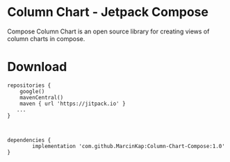 # Column Chart - Jetpack Compose


Compose Column Chart is an open source library for creating views of column charts in compose.  


# Download




    repositories {
        google()
        mavenCentral()
        maven { url 'https://jitpack.io' }
       ...
    }



    dependencies {
	        implementation 'com.github.MarcinKap:Column-Chart-Compose:1.0'
	}
